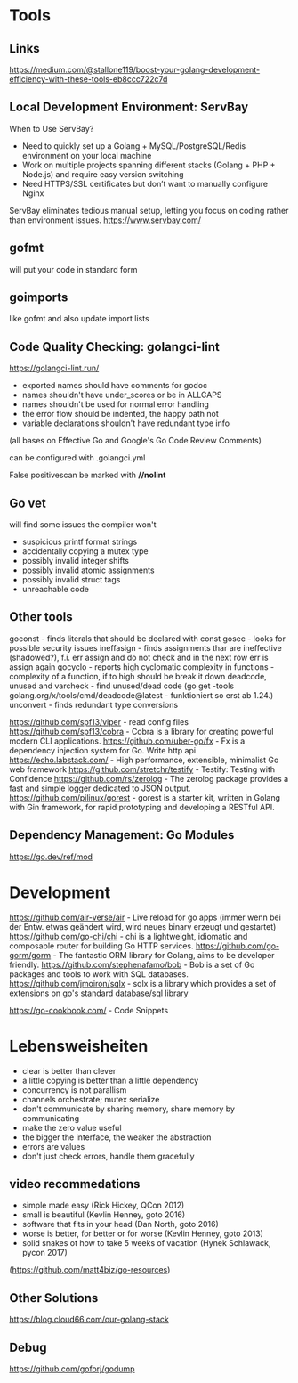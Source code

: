 # Tools



## Links
https://medium.com/@stallone119/boost-your-golang-development-efficiency-with-these-tools-eb8ccc722c7d

## Local Development Environment: ServBay

When to Use ServBay?

* Need to quickly set up a Golang + MySQL/PostgreSQL/Redis environment on your local machine
* Work on multiple projects spanning different stacks (Golang + PHP + Node.js) and require easy version switching
* Need HTTPS/SSL certificates but don’t want to manually configure Nginx

ServBay eliminates tedious manual setup, letting you focus on coding rather than environment issues.
https://www.servbay.com/

## gofmt
will put your code in standard form

## goimports
like gofmt and also update import lists

## Code Quality Checking: golangci-lint

https://golangci-lint.run/

* exported names should have comments for godoc
* names shouldn't have under_scores or be in ALLCAPS
* names shouldn't be used for normal error handling
* the error flow should be indented, the happy path not
* variable declarations shouldn't have redundant type info

(all bases on Effective Go and Google's Go Code Review Comments)

can be configured with 
.golangci.yml

False positivescan be marked with **//nolint**


## Go vet

will find some issues the compiler won't
* suspicious printf format strings
* accidentally copying a mutex type
* possibly invalid integer shifts
* possibly invalid atomic assignments
* possibly invalid struct tags
* unreachable code

## Other tools

goconst - finds literals that should be declared with const
gosec   - looks for possible security issues
ineffasign - finds assignments thar are ineffective (shadowed?), f.i. err assign and do not check and in the next row err is assign again
gocyclo - reports high cyclomatic complexity in functions - complexity of a function, if to high should be break it down
deadcode, unused and varcheck - find unused/dead code (go get -tools golang.org/x/tools/cmd/deadcode@latest - funktioniert so erst ab 1.24.)
unconvert - finds redundant type conversions


https://github.com/spf13/viper  - read config files
https://github.com/spf13/cobra  - Cobra is a library for creating powerful modern CLI applications.
https://github.com/uber-go/fx   - Fx is a dependency injection system for Go. Write http api
https://echo.labstack.com/      - High performance, extensible, minimalist Go web framework
https://github.com/stretchr/testify  - Testify: Testing with Confidence
https://github.com/rs/zerolog   - The zerolog package provides a fast and simple logger dedicated to JSON output.
https://github.com/pilinux/gorest - gorest is a starter kit, written in Golang with Gin framework, for rapid prototyping and developing a RESTful API.


## Dependency Management: Go Modules

https://go.dev/ref/mod


# Development

https://github.com/air-verse/air  - Live reload for go apps (immer wenn bei der Entw. etwas geändert wird, wird neues binary erzeugt und gestartet)
https://github.com/go-chi/chi     - chi is a lightweight, idiomatic and composable router for building Go HTTP services.
https://github.com/go-gorm/gorm   - The fantastic ORM library for Golang, aims to be developer friendly.
https://github.com/stephenafamo/bob - Bob is a set of Go packages and tools to work with SQL databases.
https://github.com/jmoiron/sqlx   - sqlx is a library which provides a set of extensions on go's standard database/sql library

https://go-cookbook.com/        - Code Snippets

# Lebensweisheiten

* clear is better than clever
* a little copying is better than a little dependency
* concurrency is not parallism
* channels orchestrate; mutex serialize
* don't communicate by sharing memory, share memory by communicating
* make the zero value useful
* the bigger the interface, the weaker the abstraction
* errors are values
* don't just check errors, handle them gracefully

## video recommedations

* simple made easy (Rick Hickey, QCon 2012)
* small is beautiful (Kevlin Henney, goto 2016)
* software that fits in your head (Dan North, goto 2016)
* worse is better, for better or for worse (Kevlin Henney, goto 2013)
* solid snakes ot how to take 5 weeks of vacation (Hynek Schlawack, pycon 2017)

(https://github.com/matt4biz/go-resources)

## Other Solutions

https://blog.cloud66.com/our-golang-stack





## Debug

https://github.com/goforj/godump

